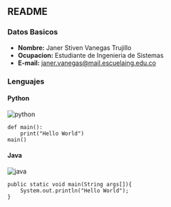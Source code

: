 
## README
### Datos Basicos
* **Nombre:** Janer Stiven Vanegas Trujillo
*  **Ocupacion:** Estudiante de Ingenieria de Sistemas
* **E-mail:** janer.vanegas@mail.escuelaing.edu.co 
### Lenguajes
#### Python
![python](https://www.python.org/static/community_logos/python-logo-master-v3-TM-flattened.png)

```
def main():
	print("Hello World")
main()
```
#### Java
![java](https://orade.com/wp-content/uploads/2017/10/java-logo.jpg)
```
public static void main(String args[]){
	System.out.println("Hello World");
}
```